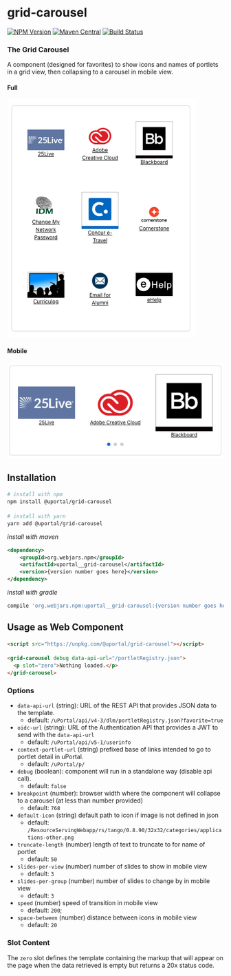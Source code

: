 # grid-carousel

[![NPM Version](https://img.shields.io/npm/v/@uportal/grid-carousel.svg)](https://www.npmjs.com/package/@uportal/grid-carousel)
[![Maven Central](https://maven-badges.herokuapp.com/maven-central/org.webjars.npm/uportal__grid-carousel/badge.svg)](https://maven-badges.herokuapp.com/maven-central/org.webjars.npm/uportal__grid-carousel)
[![Build Status](https://github.com/uPortal-contrib/uPortal-web-components/workflows/CI/badge.svg)](https://github.com/uPortal-contrib/uPortal-web-components/actions?workflow=CI)

### The Grid Carousel

A component (designed for favorites) to show icons and names of portlets in a grid view, then collapsing to a carousel in mobile view.

#### Full

![Example (full)](doc/grid-carousel-full.png)

#### Mobile

![Example (mobile)](doc/grid-carousel-mobile.png)

## Installation

```bash
# install with npm
npm install @uportal/grid-carousel

# install with yarn
yarn add @uportal/grid-carousel
```

_install with maven_

```xml
<dependency>
    <groupId>org.webjars.npm</groupId>
    <artifactId>uportal__grid-carousel</artifactId>
    <version>{version number goes here}</version>
</dependency>
```

_install with gradle_

```gradle
compile 'org.webjars.npm:uportal__grid-carousel:{version number goes here}'
```

## Usage as Web Component

```html
<script src="https://unpkg.com/@uportal/grid-carousel"></script>

<grid-carousel debug data-api-url="/portletRegistry.json">
  <p slot="zero">Nothing loaded.</p>
</grid-carousel>
```

### Options

- `data-api-url` (string): URL of the REST API that provides JSON data to the template.
  - default: `/uPortal/api/v4-3/dlm/portletRegistry.json?favorite=true`
- `oidc-url` (string): URL of the Authentication API that provides a JWT to send with the `data-api-url`
  - default: `/uPortal/api/v5-1/userinfo`
- `context-portlet-url` (string) prefixed base of links intended to go to portlet detail in uPortal.
  - default: `/uPortal/p/`
- `debug` (boolean): component will run in a standalone way (disable api call).
  - default: `false`
- `breakpoint` (number): browser width where the component will collapse to a carousel (at less than number provided)
  - default: `768`
- `default-icon` (string) default path to icon if image is not defined in json
  - default: `/ResourceServingWebapp/rs/tango/0.8.90/32x32/categories/applications-other.png`
- `truncate-length` (number) length of text to truncate to for name of portlet
  - default: `50`
- `slides-per-view` (number) number of slides to show in mobile view
  - default: `3`
- `slides-per-group` (number) number of slides to change by in mobile view
  - default: `3`
- `speed` (number) speed of transition in mobile view
  - default: `200`;
- `space-between` (number) distance between icons in mobile view
  - default: `20`

### Slot Content

The `zero` slot defines the template containing the markup that will appear on the page when the data retrieved is empty but returns a 20x status code.
